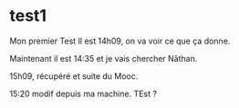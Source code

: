 # test1
Mon premier Test
Il est 14h09, on va voir ce que ça donne.

Maintenant il est 14:35 et je vais chercher Nâthan.

15h09, récupéré et suite du Mooc.

15:20 modif depuis ma machine. TEst ?
